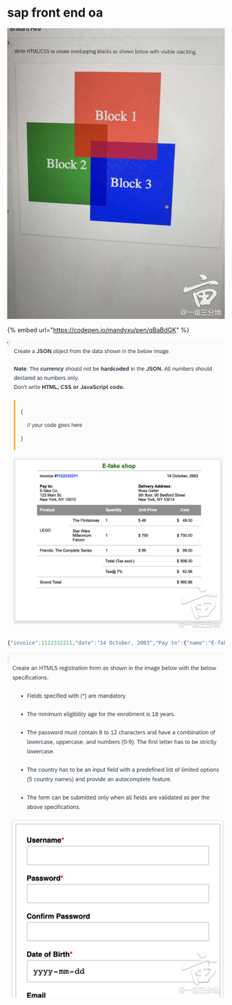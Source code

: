 # sap front end oa

![](.gitbook/assets/070225b36csf6cz5juj5uf.jpg)

{% embed url="https://codepen.io/mandyxu/pen/qBaBdGK" %}

![](.gitbook/assets/130537xws265na5tcdnnnn.png)

```javascript
{"invoice":1122332211,"date":"14 October, 2003","Pay to":{"name":"E-fake Co.","stree address":"123 Main St.","city":"New York","state":"NY","post":"10010","sign":"$"},"Deliver address":{"name":"Ross Geller","stree address":"5th floor, 90 Bedford Street","city":"New York","state":"NY","post":"10014","tax":7},"products":[{"LOGO":[{"productName":"the FinltStone","quality":1,"Unit Price":49,"cost":49},{"productName":"Star Wars Milleninum Falcon","quality":1,"Unit Price":750,"cost":750}],"Friends: The Complete Series":[{"productName":"","quality":1,"Unit Price":99,"cost":99}]}]}
```

![](.gitbook/assets/130538xny3aff5yy5a5hbn.png)


